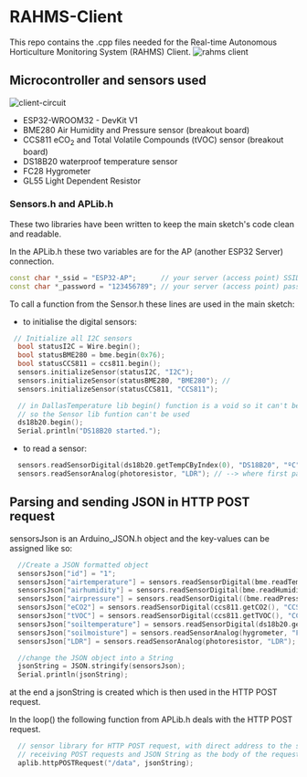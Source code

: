 # RAHMS-Client
This repo contains the .cpp files needed for the Real-time Autonomous Horticulture Monitoring System (RAHMS) Client.
![rahms client](https://github.com/monrab/assets/blob/main/RAHMS%20Client.jpeg?raw=true)

## Microcontroller and sensors used 
![client-circuit](https://github.com/monrab/assets/blob/main/Schematic_RAHMS_2021-06-08.png?raw=true)

* ESP32-WROOM32 - DevKit V1
* BME280 Air Humidity and Pressure sensor (breakout board)
* CCS811 eCO<sub>2</sub> and Total Volatile Compounds (tVOC) sensor (breakout board)
* DS18B20 waterproof temperature sensor
* FC28 Hygrometer
* GL55 Light Dependent Resistor

### Sensors.h and APLib.h
These two libraries have been written to keep the main sketch's code clean and readable.

In the APLib.h these two variables are for the AP (another ESP32 Server) connection.
```c++
const char *_ssid = "ESP32-AP";      // your server (access point) SSID
const char *_password = "123456789"; // your server (access point) password
```
To call a function from the Sensor.h these lines are used in the main sketch:

* to initialise the digital sensors:
```c++
 // Initialize all I2C sensors
  bool statusI2C = Wire.begin();
  bool statusBME280 = bme.begin(0x76);
  bool statusCCS811 = ccs811.begin();
  sensors.initializeSensor(statusI2C, "I2C");
  sensors.initializeSensor(statusBME280, "BME280"); // 
  sensors.initializeSensor(statusCCS811, "CCS811"); 

  // in DallasTemperature lib begin() function is a void so it can't be used as a boolean
  // so the Sensor lib funtion can't be used
  ds18b20.begin();
  Serial.println("DS18B20 started.");
```

* to read a sensor:
```c++
  sensors.readSensorDigital(ds18b20.getTempCByIndex(0), "DS18B20", "ºC"); // --> where first parameter is the digital read of the sensor, seconds is the sensor name String (for debugging), and third is the symbol (C, hPa etc. - also for debugging)
  sensors.readSensorAnalog(photoresistor, "LDR"); // --> where first parameter is the sensor pin that reads the ADC, and second parameter is the sensor name (for debugging)
```

## Parsing and sending JSON in HTTP POST request
sensorsJson is an Arduino_JSON.h object and the key-values can be assigned like so:
```c++
  //Create a JSON formatted object
  sensorsJson["id"] = "1";
  sensorsJson["airtemperature"] = sensors.readSensorDigital(bme.readTemperature(), "BME280 Temperature", "ºC");
  sensorsJson["airhumidity"] = sensors.readSensorDigital(bme.readHumidity(), "BME280 Humidity", "%");
  sensorsJson["airpressure"] = sensors.readSensorDigital((bme.readPressure() / 100.0F), "BME280 Pressure", "hPa");
  sensorsJson["eCO2"] = sensors.readSensorDigital(ccs811.getCO2(), "CCS811 CO2", "ppm");
  sensorsJson["tVOC"] = sensors.readSensorDigital(ccs811.getTVOC(), "CCS811 TVOC", "ppb");
  sensorsJson["soiltemperature"] = sensors.readSensorDigital(ds18b20.getTempCByIndex(0), "DS18B20", "ºC");
  sensorsJson["soilmoisture"] = sensors.readSensorAnalog(hygrometer, "FC28");
  sensorsJson["LDR"] = sensors.readSensorAnalog(photoresistor, "LDR");

  //change the JSON object into a String
  jsonString = JSON.stringify(sensorsJson);
  Serial.println(jsonString);
```
at the end a jsonString is created which is then used in the HTTP POST request.

In the loop() the following function from APLib.h deals with the HTTP POST request.
```c++
  // sensor library for HTTP POST request, with direct address to the server website  
  // receiving POST requests and JSON String as the body of the request
  aplib.httpPOSTRequest("/data", jsonString);
```
